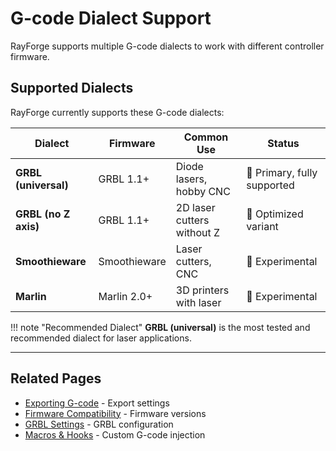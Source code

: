 # G-code Dialect Support

RayForge supports multiple G-code dialects to work with different controller firmware.

## Supported Dialects

RayForge currently supports these G-code dialects:

| Dialect | Firmware | Common Use | Status |
|---------|----------|------------|--------|
| **GRBL (universal)** | GRBL 1.1+ | Diode lasers, hobby CNC |  Primary, fully supported |
| **GRBL (no Z axis)** | GRBL 1.1+ | 2D laser cutters without Z |  Optimized variant |
| **Smoothieware** | Smoothieware | Laser cutters, CNC |  Experimental |
| **Marlin** | Marlin 2.0+ | 3D printers with laser |  Experimental |

!!! note "Recommended Dialect"
    **GRBL (universal)** is the most tested and recommended dialect for laser applications.

---

## Related Pages

- [Exporting G-code](../files/exporting.md) - Export settings
- [Firmware Compatibility](firmware.md) - Firmware versions
- [GRBL Settings](../machine/grbl-settings.md) - GRBL configuration
- [Macros & Hooks](../features/macros-hooks.md) - Custom G-code injection
